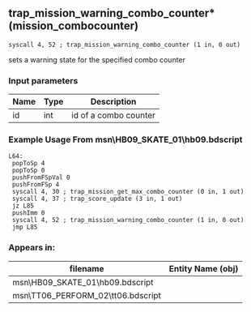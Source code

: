 ## trap_mission_warning_combo_counter* (mission_combocounter)

`syscall 4, 52 ; trap_mission_warning_combo_counter (1 in, 0 out)`

sets a warning state for the specified combo counter

### Input parameters
| Name | Type | Description
|------|------|------------
| id   | int   | id of a combo counter


### Example Usage From msn\HB09_SKATE_01\hb09.bdscript
```plaintext
L64:
 popToSp 4
 popToSp 0
 pushFromFSpVal 0
 pushFromFSp 4
 syscall 4, 30 ; trap_mission_get_max_combo_counter (0 in, 1 out)
 syscall 4, 37 ; trap_score_update (3 in, 1 out)
 jz L85
 pushImm 0
 syscall 4, 52 ; trap_mission_warning_combo_counter (1 in, 0 out)
 jmp L85
```


### Appears in:
| filename | Entity Name (obj)
|----------|-------------
| msn\HB09_SKATE_01\hb09.bdscript       |           
| msn\TT06_PERFORM_02\tt06.bdscript       |           



